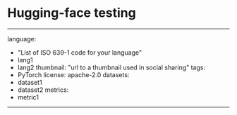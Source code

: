 # Hugging-face testing

---
language: 
  - "List of ISO 639-1 code for your language"
  - lang1
  - lang2
thumbnail: "url to a thumbnail used in social sharing"
tags:
- PyTorch
license: apache-2.0
datasets:
- dataset1
- dataset2
metrics:
- metric1
---

